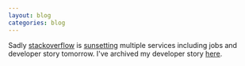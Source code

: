```yaml
---
layout: blog
categories: blog
---
```


Sadly [stackoverflow](https://stackoverflow.com) is [sunsetting](https://meta.stackoverflow.com/questions/415293/sunsetting-jobs-developer-story) multiple services including jobs and developer story tomorrow.
I've archived my developer story [here](/static/stack-overflow-cv.html).
